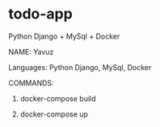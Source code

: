 # todo-app
Python Django + MySql + Docker

NAME: Yavuz

Languages: Python Django, MySql, Docker

COMMANDS:
1. docker-compose build

2. docker-compose up

